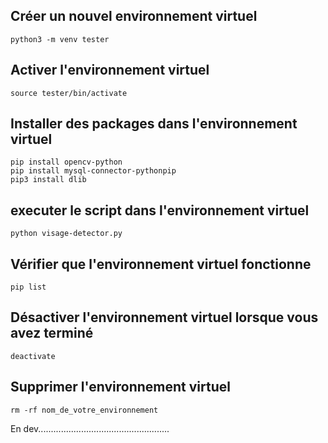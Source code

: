 ## Créer un nouvel environnement virtuel

    python3 -m venv tester
    
## Activer l'environnement virtuel
    source tester/bin/activate  

## Installer des packages dans l'environnement virtuel
    pip install opencv-python
    pip install mysql-connector-pythonpip
    pip3 install dlib

## executer le script dans l'environnement virtuel
    python visage-detector.py

## Vérifier que l'environnement virtuel fonctionne
    pip list

## Désactiver l'environnement virtuel lorsque vous avez terminé
    deactivate

## Supprimer l'environnement virtuel
    rm -rf nom_de_votre_environnement

En dev....................................................
